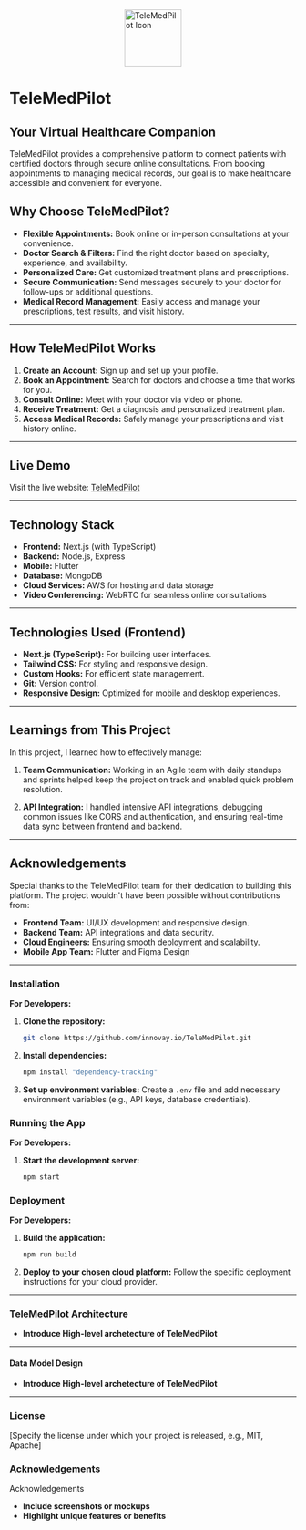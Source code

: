 
<div style="display: flex;flex-direction: row; align-items: center; justify-content: center;">
  <img src="https://tele-med-pilot.vercel.app/assets/logo.png" alt="TeleMedPilot Icon" width="100" />
</div>

# TeleMedPilot

## **Your Virtual Healthcare Companion**

TeleMedPilot provides a comprehensive platform to connect patients with certified doctors through secure online consultations. From booking appointments to managing medical records, our goal is to make healthcare accessible and convenient for everyone.




## **Why Choose TeleMedPilot?**

- **Flexible Appointments:** Book online or in-person consultations at your convenience.
- **Doctor Search & Filters:** Find the right doctor based on specialty, experience, and availability.
- **Personalized Care:** Get customized treatment plans and prescriptions.
- **Secure Communication:** Send messages securely to your doctor for follow-ups or additional questions.
- **Medical Record Management:** Easily access and manage your prescriptions, test results, and visit history.

---

## **How TeleMedPilot Works**

1. **Create an Account:** Sign up and set up your profile.
2. **Book an Appointment:** Search for doctors and choose a time that works for you.
3. **Consult Online:** Meet with your doctor via video or phone.
4. **Receive Treatment:** Get a diagnosis and personalized treatment plan.
5. **Access Medical Records:** Safely manage your prescriptions and visit history online.

---

## **Live Demo**

Visit the live website: [TeleMedPilot](https://telemed-mansy.vercel.app)

---

## **Technology Stack**

- **Frontend:** Next.js (with TypeScript)
- **Backend:** Node.js, Express
- **Mobile:** Flutter
- **Database:** MongoDB
- **Cloud Services:** AWS for hosting and data storage
- **Video Conferencing:** WebRTC for seamless online consultations

---
## **Technologies Used (Frontend)**

- **Next.js (TypeScript):** For building user interfaces.
- **Tailwind CSS:** For styling and responsive design.
- **Custom Hooks:** For efficient state management.
- **Git:** Version control.
- **Responsive Design:** Optimized for mobile and desktop experiences.

---

## **Learnings from This Project**

In this project, I learned how to effectively manage:

1. **Team Communication:**
   Working in an Agile team with daily standups and sprints helped keep the project on track and enabled quick problem resolution.

2. **API Integration:**
   I handled intensive API integrations, debugging common issues like CORS and authentication, and ensuring real-time data sync between frontend and backend.

---

## **Acknowledgements**

Special thanks to the TeleMedPilot team for their dedication to building this platform. The project wouldn't have been possible without contributions from:

- **Frontend Team:** UI/UX development and responsive design.
- **Backend Team:** API integrations and data security.
- **Cloud Engineers:** Ensuring smooth deployment and scalability.
- **Mobile App Team:** Flutter and Figma Design

---

### **Installation**

**For Developers:**

1. **Clone the repository:**
   ```bash
   git clone https://github.com/innovay.io/TeleMedPilot.git
   ```

2. **Install dependencies:**
   ```bash
   npm install "dependency-tracking"
   ```

3. **Set up environment variables:**
   Create a `.env` file and add necessary environment variables (e.g., API keys, database credentials).

### **Running the App**

**For Developers:**

1. **Start the development server:**
   ```bash
   npm start
   ```

### **Deployment**

**For Developers:**

1. **Build the application:**
   ```bash
   npm run build
   ```

2. **Deploy to your chosen cloud platform:**
   Follow the specific deployment instructions for your cloud provider.

---


### TeleMedPilot Architecture
* **Introduce High-level archetecture of TeleMedPilot**
---

#### Data Model Design
* **Introduce High-level archetecture of TeleMedPilot**
---

### **License**

[Specify the license under which your project is released, e.g., MIT, Apache]

### **Acknowledgements**
Acknowledgements


* **Include screenshots or mockups**
* **Highlight unique features or benefits**
